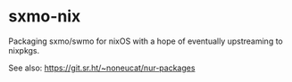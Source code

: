 # sxmo-nix

Packaging sxmo/swmo for nixOS with a hope of eventually upstreaming to nixpkgs.

See also: https://git.sr.ht/~noneucat/nur-packages
